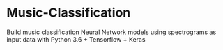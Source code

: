 # Music-Classification
Build music classification Neural Network models using spectrograms as input data with Python 3.6 + Tensorflow + Keras

